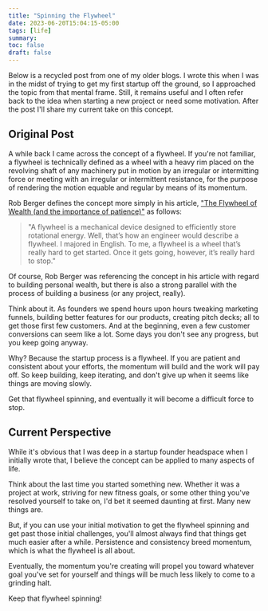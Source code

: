 ```yaml
---
title: "Spinning the Flywheel"
date: 2023-06-20T15:04:15-05:00
tags: [life]
summary:
toc: false
draft: false
---
```


Below is a recycled post from one of my older blogs. I wrote this when I was in the midst of trying to get my first startup off the ground, so I approached the topic from that mental frame. Still, it remains useful and I often refer back to the idea when starting a new project or need some motivation. After the post I'll share my current take on this concept.

## Original Post

A while back I came across the concept of a flywheel. If you're not familiar, a flywheel is technically defined as a wheel with a heavy rim placed on the revolving shaft of any machinery put in motion by an irregular or intermitting force or meeting with an irregular or intermittent resistance, for the purpose of rendering the motion equable and regular by means of its momentum.

Rob Berger defines the concept more simply in his article, ["The Flywheel of Wealth (and the importance of patience)"](https://www.getrichslowly.org/flywheel-of-wealth/) as follows:

>"A flywheel is a mechanical device designed to efficiently store rotational energy. Well, that’s how an engineer would describe a flywheel. I majored in English. To me, a flywheel is a wheel that’s really hard to get started. Once it gets going, however, it’s really hard to stop."

Of course, Rob Berger was referencing the concept in his article with regard to building personal wealth, but there is also a strong parallel with the process of building a business (or any project, really).

Think about it. As founders we spend hours upon hours tweaking marketing funnels, building better features for our products, creating pitch decks; all to get those first few customers. And at the beginning, even a few customer conversions can seem like a lot. Some days you don't see any progress, but you keep going anyway.

Why? Because the startup process is a flywheel. If you are patient and consistent about your efforts, the momentum will build and the work will pay off. So keep building, keep iterating, and don't give up when it seems like things are moving slowly.

Get that flywheel spinning, and eventually it will become a difficult force to stop.

## Current Perspective

While it's obvious that I was deep in a startup founder headspace when I initially wrote that, I believe the concept can be applied to many aspects of life. 

Think about the last time you started something new. Whether it was a project at work, striving for new fitness goals, or some other thing you've resolved yourself to take on, I'd bet it seemed daunting at first. Many new things are.

But, if you can use your initial motivation to get the flywheel spinning and get past those initial challenges, you'll almost always find that things get much easier after a while. Persistence and consistency breed momentum, which is what the flywheel is all about.

Eventually, the momentum you're creating will propel you toward whatever goal you've set for yourself and things will be much less likely to come to a grinding halt. 

Keep that flywheel spinning!
